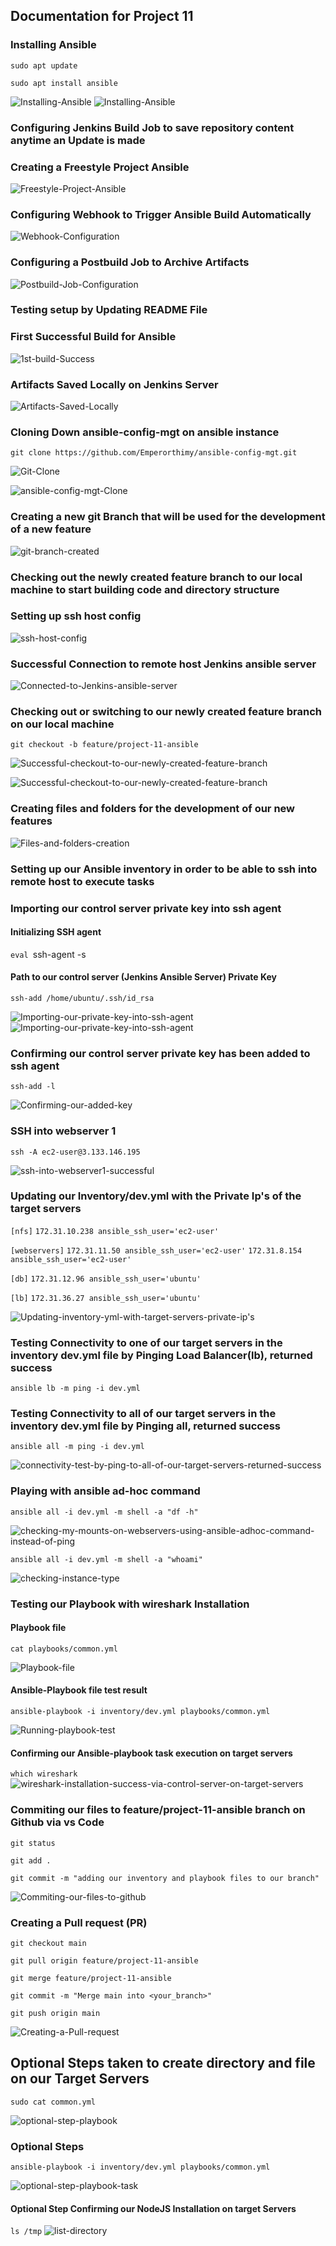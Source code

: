 ## **Documentation for Project 11**

### Installing Ansible

`sudo apt update`

`sudo apt install ansible`

![Installing-Ansible](./Images/install-ansible.png)
![Installing-Ansible](./Images/ansible-version.png)

### Configuring Jenkins Build Job to save repository content anytime an Update is made

### Creating a Freestyle Project Ansible

![Freestyle-Project-Ansible](./Images/jenkins-config.png)

### Configuring Webhook to Trigger Ansible Build Automatically

![Webhook-Configuration](./Images/webhook.png)

### Configuring a Postbuild Job to Archive Artifacts

![Postbuild-Job-Configuration](./Images/Configuring-a-postbuild-job-to-archive-all-our-artifacts.png)

### Testing setup by Updating README File

### First Successful Build for Ansible

![1st-build-Success](./Images/build-1.png)

### Artifacts Saved Locally on Jenkins Server

![Artifacts-Saved-Locally](./Images/artifacts.png)

### Cloning Down ansible-config-mgt on ansible instance

`git clone https://github.com/Emperorthimy/ansible-config-mgt.git`

![Git-Clone](./Images/cloning.png)

![ansible-config-mgt-Clone](./Images/git-clone.png)

### Creating a new git Branch that will be used for the development of a new feature

![git-branch-created](./Images/git-new-branch.png)

### Checking out the newly created feature branch to our local machine to start building code and directory structure

### Setting up ssh host config

![ssh-host-config](./Images/ssh.png)

### Successful Connection to remote host Jenkins ansible server

![Connected-to-Jenkins-ansible-server](./Images/connect-to-jenkins-ansible-server.png)

### Checking out or switching to our newly created feature branch on our local machine

`git checkout -b feature/project-11-ansible`

![Successful-checkout-to-our-newly-created-feature-branch](./Images/branch-checkout.png)

![Successful-checkout-to-our-newly-created-feature-branch](./Images/git-branch.png)

### Creating files and folders for the development of our new features

![Files-and-folders-creation](./Images/Creating-our-files-and-folders-for-the-development-of-a-new-feature.png)

### Setting up our Ansible inventory in order to be able to ssh into remote host to execute tasks

### Importing our control server private key into ssh agent

#### Initializing SSH agent

`eval `ssh-agent -s` `

#### Path to our control server (Jenkins Ansible Server) Private Key

`ssh-add /home/ubuntu/.ssh/id_rsa`

![Importing-our-private-key-into-ssh-agent](./Images/ssh-agent.png)
![Importing-our-private-key-into-ssh-agent](./Images/ssh-keygen.png)

### Confirming our control server private key has been added to ssh agent

`ssh-add -l`

![Confirming-our-added-key](./Images/ssh-in-web1.png)

### SSH into webserver 1

`ssh -A ec2-user@3.133.146.195`

![ssh-into-webserver1-successful](./Images/ssh-webserver1.png)

### Updating our Inventory/dev.yml with the Private Ip's of the target servers

` [nfs] `
` 172.31.10.238 ansible_ssh_user='ec2-user' `

` [webservers] `
` 172.31.11.50 ansible_ssh_user='ec2-user' `
` 172.31.8.154 ansible_ssh_user='ec2-user' `

` [db] `
` 172.31.12.96 ansible_ssh_user='ubuntu' `

` [lb] `
` 172.31.36.27 ansible_ssh_user='ubuntu' `

![Updating-inventory-yml-with-target-servers-private-ip's](./Images/inventory-dev-yml.png)

### Testing Connectivity to one of our target servers in the inventory dev.yml file by Pinging Load Balancer(lb), returned success

`ansible lb -m ping -i dev.yml`

### Testing Connectivity to all of our target servers in the inventory dev.yml file by Pinging all, returned success

`ansible all -m ping -i dev.yml`

![connectivity-test-by-ping-to-all-of-our-target-servers-returned-success](./Images/test-ping-pong.png)

### Playing with ansible ad-hoc command

`ansible all -i dev.yml -m shell -a "df -h"`

![checking-my-mounts-on-webservers-using-ansible-adhoc-command-instead-of-ping](./Images/ad-hoc-commands.png)

`ansible all -i dev.yml -m shell -a "whoami"`

![checking-instance-type](./Images/more-ad-hoc.png)

### Testing our Playbook with wireshark Installation

#### Playbook file

`cat playbooks/common.yml`

![Playbook-file](./Images/common-yml.png)

#### Ansible-Playbook file test result

`ansible-playbook -i inventory/dev.yml playbooks/common.yml`

![Running-playbook-test](./Images/playbook-task.png)

#### Confirming our Ansible-playbook task execution on target servers

`which wireshark`
![wireshark-installation-success-via-control-server-on-target-servers](./Images/which-wireshark.png)

### Commiting our files to feature/project-11-ansible branch on Github via vs Code

`git status`

`git add .`

`git commit -m "adding our inventory and playbook files to our branch"`

![Commiting-our-files-to-github](./Images/git-status.png)

### Creating a Pull request (PR)

`git checkout main`

`git pull origin feature/project-11-ansible`

`git merge feature/project-11-ansible`

`git commit -m "Merge main into <your_branch>"`

`git push origin main`

![Creating-a-Pull-request](./Images/pull-request.png)

## Optional Steps taken to create directory and file on our Target Servers

`sudo cat common.yml`

![optional-step-playbook](./Images/dir-common-yml.png)

### Optional Steps

`ansible-playbook -i inventory/dev.yml playbooks/common.yml`

![optional-step-playbook-task](./Images/dir-playbook.png)

#### Optional Step Confirming our NodeJS Installation on target Servers

`ls /tmp`
![list-directory](./Images/result.png)
